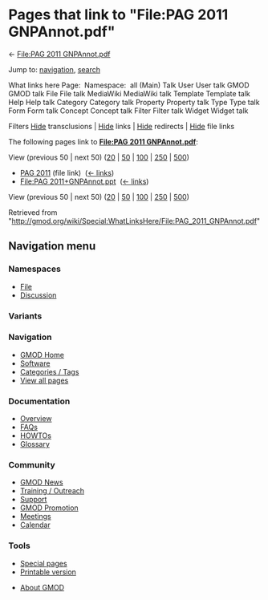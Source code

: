 <div id="mw-page-base" class="noprint">

</div>

<div id="mw-head-base" class="noprint">

</div>

<div id="content" class="mw-body" role="main">

<span id="top"></span>

<div id="mw-js-message" style="display:none;">

</div>



# <span dir="auto">Pages that link to "File:PAG 2011 GNPAnnot.pdf"</span>

<div id="bodyContent">

<div id="contentSub">

← [File:PAG 2011
GNPAnnot.pdf](/wiki/File:PAG_2011_GNPAnnot.pdf "File:PAG 2011 GNPAnnot.pdf")

</div>

<div id="jump-to-nav" class="mw-jump">

Jump to: [navigation](#mw-navigation), [search](#p-search)

</div>

<div id="mw-content-text">

What links here Page:  Namespace:  all (Main) Talk User User talk GMOD
GMOD talk File File talk MediaWiki MediaWiki talk Template Template talk
Help Help talk Category Category talk Property Property talk Type Type
talk Form Form talk Concept Concept talk Filter Filter talk Widget
Widget talk

Filters
[Hide](/mediawiki/index.php?title=Special:WhatLinksHere/File:PAG_2011_GNPAnnot.pdf&hidetrans=1 "Special:WhatLinksHere/File:PAG 2011 GNPAnnot.pdf")
transclusions \|
[Hide](/mediawiki/index.php?title=Special:WhatLinksHere/File:PAG_2011_GNPAnnot.pdf&hidelinks=1 "Special:WhatLinksHere/File:PAG 2011 GNPAnnot.pdf")
links \|
[Hide](/mediawiki/index.php?title=Special:WhatLinksHere/File:PAG_2011_GNPAnnot.pdf&hideredirs=1 "Special:WhatLinksHere/File:PAG 2011 GNPAnnot.pdf")
redirects \|
[Hide](/mediawiki/index.php?title=Special:WhatLinksHere/File:PAG_2011_GNPAnnot.pdf&hideimages=1 "Special:WhatLinksHere/File:PAG 2011 GNPAnnot.pdf")
file links

The following pages link to **[File:PAG 2011
GNPAnnot.pdf](/wiki/File:PAG_2011_GNPAnnot.pdf "File:PAG 2011 GNPAnnot.pdf")**:

View (previous 50 \| next 50)
([20](/mediawiki/index.php?title=Special:WhatLinksHere/File:PAG_2011_GNPAnnot.pdf&limit=20 "Special:WhatLinksHere/File:PAG 2011 GNPAnnot.pdf")
\|
[50](/mediawiki/index.php?title=Special:WhatLinksHere/File:PAG_2011_GNPAnnot.pdf&limit=50 "Special:WhatLinksHere/File:PAG 2011 GNPAnnot.pdf")
\|
[100](/mediawiki/index.php?title=Special:WhatLinksHere/File:PAG_2011_GNPAnnot.pdf&limit=100 "Special:WhatLinksHere/File:PAG 2011 GNPAnnot.pdf")
\|
[250](/mediawiki/index.php?title=Special:WhatLinksHere/File:PAG_2011_GNPAnnot.pdf&limit=250 "Special:WhatLinksHere/File:PAG 2011 GNPAnnot.pdf")
\|
[500](/mediawiki/index.php?title=Special:WhatLinksHere/File:PAG_2011_GNPAnnot.pdf&limit=500 "Special:WhatLinksHere/File:PAG 2011 GNPAnnot.pdf"))

- [PAG 2011](/wiki/PAG_2011 "PAG 2011") (file link) ‎
  <span class="mw-whatlinkshere-tools">([←
  links](/mediawiki/index.php?title=Special:WhatLinksHere&target=PAG+2011 "Special:WhatLinksHere"))</span>
- [File:PAG
  2011+GNPAnnot.ppt](/wiki/File:PAG_2011%2BGNPAnnot.ppt "File:PAG 2011+GNPAnnot.ppt")
  ‎ <span class="mw-whatlinkshere-tools">([←
  links](/mediawiki/index.php?title=Special:WhatLinksHere&target=File%3APAG+2011%2BGNPAnnot.ppt "Special:WhatLinksHere"))</span>

View (previous 50 \| next 50)
([20](/mediawiki/index.php?title=Special:WhatLinksHere/File:PAG_2011_GNPAnnot.pdf&limit=20 "Special:WhatLinksHere/File:PAG 2011 GNPAnnot.pdf")
\|
[50](/mediawiki/index.php?title=Special:WhatLinksHere/File:PAG_2011_GNPAnnot.pdf&limit=50 "Special:WhatLinksHere/File:PAG 2011 GNPAnnot.pdf")
\|
[100](/mediawiki/index.php?title=Special:WhatLinksHere/File:PAG_2011_GNPAnnot.pdf&limit=100 "Special:WhatLinksHere/File:PAG 2011 GNPAnnot.pdf")
\|
[250](/mediawiki/index.php?title=Special:WhatLinksHere/File:PAG_2011_GNPAnnot.pdf&limit=250 "Special:WhatLinksHere/File:PAG 2011 GNPAnnot.pdf")
\|
[500](/mediawiki/index.php?title=Special:WhatLinksHere/File:PAG_2011_GNPAnnot.pdf&limit=500 "Special:WhatLinksHere/File:PAG 2011 GNPAnnot.pdf"))

</div>

<div class="printfooter">

Retrieved from
"<http://gmod.org/wiki/Special:WhatLinksHere/File:PAG_2011_GNPAnnot.pdf>"

</div>

<div id="catlinks" class="catlinks catlinks-allhidden">

</div>

<div class="visualClear">

</div>

</div>

</div>

<div id="mw-navigation">

## Navigation menu

<div id="mw-head">



<div id="left-navigation">

<div id="p-namespaces" class="vectorTabs" role="navigation"
aria-labelledby="p-namespaces-label">

### Namespaces

- <span id="ca-nstab-image"><a href="/wiki/File:PAG_2011_GNPAnnot.pdf" accesskey="c"
  title="View the file page [c]">File</a></span>
- <span id="ca-talk"><a
  href="/mediawiki/index.php?title=File_talk:PAG_2011_GNPAnnot.pdf&amp;action=edit&amp;redlink=1"
  accesskey="t"
  title="Discussion about the content page [t]">Discussion</a></span>

</div>

<div id="p-variants" class="vectorMenu emptyPortlet" role="navigation"
aria-labelledby="p-variants-label">

### 

### Variants[](#)

<div class="menu">

</div>

</div>

</div>

<div id="right-navigation">





</div>



</div>

</div>

</div>

<div id="mw-panel">

<div id="p-logo" role="banner">

<a href="/wiki/Main_Page"
style="background-image: url(http://gmod.org/images/GMOD-cogs.png);"
title="Visit the main page"></a>

</div>

<div id="p-Navigation" class="portal" role="navigation"
aria-labelledby="p-Navigation-label">

### Navigation

<div class="body">

- <span id="n-GMOD-Home">[GMOD Home](/wiki/Main_Page)</span>
- <span id="n-Software">[Software](/wiki/GMOD_Components)</span>
- <span id="n-Categories-.2F-Tags">[Categories /
  Tags](/wiki/Categories)</span>
- <span id="n-View-all-pages">[View all
  pages](/wiki/Special:AllPages)</span>

</div>

</div>

<div id="p-Documentation" class="portal" role="navigation"
aria-labelledby="p-Documentation-label">

### Documentation

<div class="body">

- <span id="n-Overview">[Overview](/wiki/Overview)</span>
- <span id="n-FAQs">[FAQs](/wiki/Category:FAQ)</span>
- <span id="n-HOWTOs">[HOWTOs](/wiki/Category:HOWTO)</span>
- <span id="n-Glossary">[Glossary](/wiki/Glossary)</span>

</div>

</div>

<div id="p-Community" class="portal" role="navigation"
aria-labelledby="p-Community-label">

### Community

<div class="body">

- <span id="n-GMOD-News">[GMOD News](/wiki/GMOD_News)</span>
- <span id="n-Training-.2F-Outreach">[Training /
  Outreach](/wiki/Training_and_Outreach)</span>
- <span id="n-Support">[Support](/wiki/Support)</span>
- <span id="n-GMOD-Promotion">[GMOD
  Promotion](/wiki/GMOD_Promotion)</span>
- <span id="n-Meetings">[Meetings](/wiki/Meetings)</span>
- <span id="n-Calendar">[Calendar](/wiki/Calendar)</span>

</div>

</div>

<div id="p-tb" class="portal" role="navigation"
aria-labelledby="p-tb-label">

### Tools

<div class="body">

- <span id="t-specialpages"><a href="/wiki/Special:SpecialPages" accesskey="q"
  title="A list of all special pages [q]">Special pages</a></span>
- <span id="t-print"><a
  href="/mediawiki/index.php?title=Special:WhatLinksHere/File:PAG_2011_GNPAnnot.pdf&amp;printable=yes"
  rel="alternate" accesskey="p"
  title="Printable version of this page [p]">Printable version</a></span>

</div>

</div>

</div>

</div>

<div id="footer" role="contentinfo">

- <span id="footer-places-about">[About
  GMOD](/wiki/GMOD:About "GMOD:About")</span>

<!-- -->






</div>
